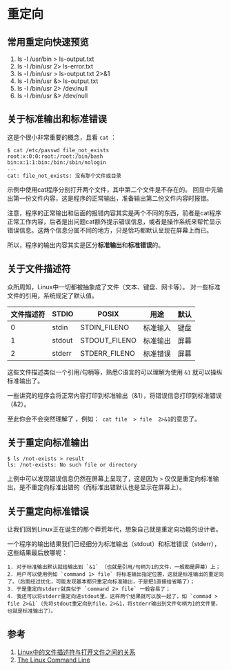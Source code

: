 # 重定向

## 常用重定向快速预览

1. ls -l /usr/bin > ls-output.txt
2. ls -l /bin/usr 2> ls-error.txt
3. ls -l /bin/usr > ls-output.txt 2>&1
4. ls -l /bin/usr &> ls-output.txt
5. ls -l /bin/usr 2> /dev/null
6. ls -l /bin/usr &> /dev/null

## 关于标准输出和标准错误

这是个很小非常重要的概念，且看  `cat` ：

```
$ cat /etc/passwd file_not_exists
root:x:0:0:root:/root:/bin/bash
bin:x:1:1:bin:/bin:/sbin/nologin
...
cat: file_not_exists: 没有那个文件或目录 
```

示例中使用cat程序分别打开两个文件，其中第二个文件是不存在的。
回显中先输出第一份文件内容，这是程序的正常输出，准备输出第二份文件内容时报错。

注意，程序的正常输出和后面的报错内容其实是两个不同的东西，前者是cat程序正常工作内容，后者是出问题cat额外提示错误信息，或者是操作系统来帮忙显示错误信息。这两个信息分属不同的地方，只是恰巧都默认呈现在屏幕上而已。

所以，程序的输出内容其实是区分**标准输出**和**标准错误**的。

## 关于文件描述符

众所周知，Linux中一切都被抽象成了文件（文本、键盘、网卡等）。
对一些标准文件的引用，系统规定了默认值。

文件描述符	| STDIO	| POSIX	| 用途	 | 默认
----|----|----|----|----
0	|stdin	|STDIN_FILENO	|标准输入	|键盘
1	|stdout	|STDOUT_FILENO	|标准输出	|屏幕
2	|stderr	|STDERR_FILENO	|标准错误	|屏幕

这些文件描述类似一个引用/句柄等，熟悉C语言的可以理解为使用 `&1` 就可以操纵标准输出了。

一些讲究的程序会将正常内容打印到标准输出（&1），将错误信息打印到标准错误（&2）。

至此你会不会突然理解了 ，例如：` cat file  > file  2>&1`的意思了。

## 关于重定向标准输出

```
$ ls /not-exists > result
ls: /not-exists: No such file or directory
```

上例中可以发现错误信息仍然在屏幕上呈现了，这是因为 ` > ` 仅仅是重定向标准输出，是不重定向标准出错的（而标准出错默认也是显示在屏幕上）。

## 关于重定向标准错误

让我们回到Linux正在诞生的那个莽荒年代，想象自己就是重定向功能的设计者。

一个程序的输出结果我们已经细分为标准输出（stdout）和标准错误（stderr），这些结果最后放哪呢：

	1. 对于标准输出默认就给输出到 `&1` （也就是引用/句柄为1的文件，一般都是屏幕）上；
	2. 用户可以使用例如 `command 1> file` 将标准输出指定位置，这就是标准输出的重定向了。（后面经过优化，可能发现基本都只重定向标准输出，于是把1直接给省略了）；
	3. 于是重定向stderr就类似于 `command 2> file` 一般容易了；
	4. 我还可以将stderr重定向进stdout里，这样两个结果就可以放一起了，如 `commad > file 2>&1`（先将stdout重定向到file，2>&1，将stderr输出到文件句柄为1的文件里，也就是标准输出了）。


## 参考
1. [Linux中的文件描述符与打开文件之间的关系](http://blog.csdn.net/cywosp/article/details/38965239)
2. [The Linux Command Line](http://linuxcommand.org/tlcl.php)
